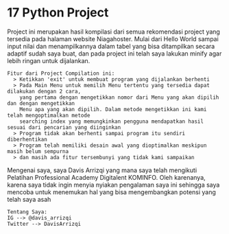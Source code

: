 # 17 Python Project

  Project ini merupakan hasil kompilasi dari semua rekomendasi project yang tersedia pada halaman website Niagahoster. Mulai dari Hello World sampai input nilai dan menampilkannya dalam tabel yang bisa ditampilkan secara adaptif sudah saya buat, dan pada project ini telah saya lakukan minify agar lebih ringan untuk dijalankan.
  
    Fitur dari Project Compilation ini:
      > Ketikkan 'exit' untuk membuat program yang dijalankan berhenti
      > Pada Main Menu untuk memilih Menu tertentu yang tersedia dapat dilakukan dengan 2 cara,
        yang pertama dengan mengetikkan nomor dari Menu yang akan dipilih dan dengan mengetikkan
        Menu apa yang akan dipilih. Dalam metode mengetikkan ini kami telah mengoptimalkan metode
        searching index yang memungkinkan pengguna mendapatkan hasil sesuai dari pencarian yang diinginkan
      > Program tidak akan berhenti sampai program itu sendiri diberhentikan
      > Program telah memiliki desain awal yang dioptimalkan meskipun masih belum sempurna
      > dan masih ada fitur tersembunyi yang tidak kami sampaikan
      
  Mengenai saya, saya Davis Arrizqi yang mana saya telah mengikuti Pelatihan Professional Academy Digitalent KOMINFO. Oleh karenanya, karena saya tidak ingin menyia nyiakan pengalaman saya ini sehingga saya mencoba untuk menemukan hal yang bisa mengembangkan potensi yang telah saya asah
  
  
    Tentang Saya:
    IG --> @davis_arrizqi
    Twitter --> DavisArrizqi
